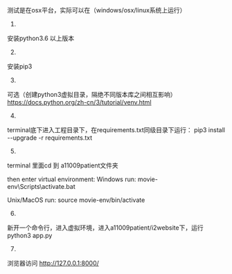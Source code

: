 测试是在osx平台，实际可以在（windows/osx/linux系统上运行）

1.
安装python3.6 以上版本

2. 
安装pip3 

3.
可选（创建python3虚拟目录，隔绝不同版本库之间相互影响）
https://docs.python.org/zh-cn/3/tutorial/venv.html

4.


terminal底下进入工程目录下，在requirements.txt同级目录下运行：
pip3 install --upgrade -r requirements.txt


5.
terminal 里面cd 到 a11009patient文件夹

then enter virtual environment:
Windows run:
movie-env\Scripts\activate.bat

Unix/MacOS run:
source movie-env/bin/activate

6.

新开一个命令行，进入虚拟环境，进入a11009patient/i2website下，运行
python3 app.py


7.
浏览器访问 http://127.0.0.1:8000/

